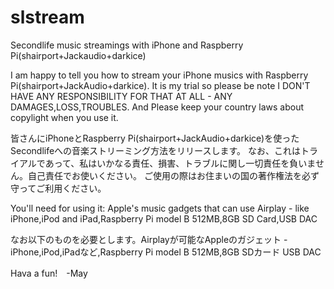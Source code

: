 slstream
========

Secondlife music streamings with iPhone and Raspberry Pi(shairport+Jackaudio+darkice)

I am happy to tell you how to stream your iPhone musics with Raspberry Pi(shairport+JackAudio+darkice).
It is my trial so please be note I DON'T HAVE ANY RESPONSIBILITY FOR THAT AT ALL - ANY DAMAGES,LOSS,TROUBLES.
And Please keep your country laws about copylight when you use it.

皆さんにiPhoneとRaspberry Pi(shairport+JackAudio+darkice)を使ったSecondlifeへの音楽ストリーミング方法をリリースします。
なお、これはトライアルであって、私はいかなる責任、損害、トラブルに関し一切責任を負いません。自己責任でお使いください。
ご使用の際はお住まいの国の著作権法を必ず守ってご利用ください。

You'll need for using it:
Apple's music gadgets that can use Airplay - like iPhone,iPod and iPad,Raspberry Pi model B 512MB,8GB SD Card,USB DAC

なお以下のものを必要とします。Airplayが可能なAppleのガジェット - iPhone,iPod,iPadなど,Raspberry Pi model B 512MB,8GB SDカード
USB DAC

Hava a fun!　-May




